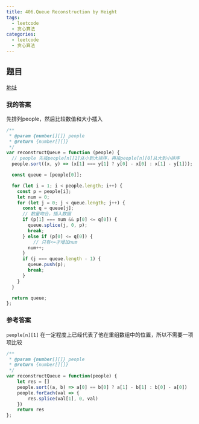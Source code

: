 ```yaml
---
title: 406.Queue Reconstruction by Height
tags:
  - leetcode
  - 贪心算法
categories:
  - leetcode
  - 贪心算法
---
```


## 题目

[地址](https://leetcode.com/problems/queue-reconstruction-by-height/description/)

### 我的答案

先排列people，然后比较数值和大小插入

```js
/**
 * @param {number[][]} people
 * @return {number[][]}
 */
var reconstructQueue = function (people) {
  // people 先按people[n][1]从小到大排序，再按people[n][0]从大到小排序
  people.sort((x, y) => (x[1] === y[1] ? y[0] - x[0] : x[1] - y[1]));

  const queue = [people[0]];

  for (let i = 1; i < people.length; i++) {
    const p = people[i];
    let num = 0;
    for (let j = 0; j < queue.length; j++) {
      const q = queue[j];
      // 数量吻合，插入数据
      if (p[1] === num && p[0] <= q[0]) {
        queue.splice(j, 0, p);
        break;
      } else if (p[0] <= q[0]) {
          // 只有<=才增加num
        num++;
      }
      if (j === queue.length - 1) {
        queue.push(p);
        break;
      }
    }
  }

  return queue;
};
```

### 参考答案

`people[n][1]` 在一定程度上已经代表了他在重组数组中的位置，所以不需要一项项比较

```js
/**
 * @param {number[][]} people
 * @return {number[][]}
 */
var reconstructQueue = function(people) {
    let res = []
    people.sort((a, b) => a[0] == b[0] ? a[1] - b[1] : b[0] - a[0])
    people.forEach(val => {
        res.splice(val[1], 0, val)
    })
    return res
};
```
